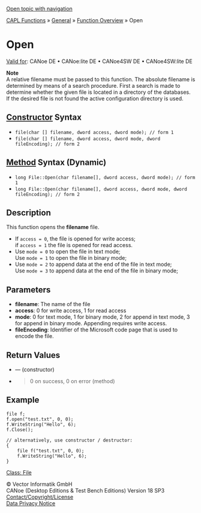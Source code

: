 [Open topic with navigation](../../../../../CANoeDEFamily.htm#Topics/CAPLFunctions/Other/Functions/CAPLfunctionOpen.md)

[CAPL Functions](../../CAPLfunctions.md) » [General](../CAPLGeneralStartPage.md) » [Function Overview](../CAPLfunctionsGeneralOverview.md) » Open

# Open

[Valid for](../../../Shared/FeatureAvailability.md): CANoe DE • CANoe:lite DE • CANoe4SW DE • CANoe4SW:lite DE

**Note**  
A relative filename must be passed to this function. The absolute filename is determined by means of a search procedure. First a search is made to determine whether the given file is located in a directory of the databases. If the desired file is not found the active configuration directory is used.

## [Constructor](../../../Shared/CAPL/General/ClassesAndObjects.md) Syntax

- `file(char [] filename, dword access, dword mode); // form 1`
- `file(char [] filename, dword access, dword mode, dword fileEncoding); // form 2`

## [Method](../../../Shared/CAPL/General/ClassesAndObjects.md) Syntax (Dynamic)

- `long File::Open(char filename[], dword access, dword mode); // form 1`
- `long File::Open(char filename[], dword access, dword mode, dword fileEncoding); // form 2`

## Description

This function opens the **filename** file.

- If `access = 0`, the file is opened for write access;  
  if `access = 1` the file is opened for read access.
- Use `mode = 0` to open the file in text mode;  
  Use `mode = 1` to open the file in binary mode;
- Use `mode = 2` to append data at the end of the file in text mode;  
  Use `mode = 3` to append data at the end of the file in binary mode;

## Parameters

- **filename**: The name of the file
- **access**: 0 for write access, 1 for read access
- **mode**: 0 for text mode, 1 for binary mode, 2 for append in text mode, 3 for append in binary mode. Appending requires write access.
- **fileEncoding**: Identifier of the Microsoft code page that is used to encode the file.

## Return Values

- — (constructor)
- > 0 on success, 0 on error (method)

## Example

```plaintext
file f;
f.open("test.txt", 0, 0);
f.WriteString("Hello", 6);
f.Close();

// alternatively, use constructor / destructor:
{
    file f("test.txt", 0, 0);
    f.WriteString("Hello", 6);
}
```

[Class: File](../../ObjectOrientedProg/CAPLfunctionsOOPFile.md)

© Vector Informatik GmbH  
CANoe (Desktop Editions & Test Bench Editions) Version 18 SP3  
[Contact/Copyright/License](../../../Shared/ContactCopyrightLicense.md)  
[Data Privacy Notice](https://www.vector.com/int/en/company/get-info/privacy-policy/)